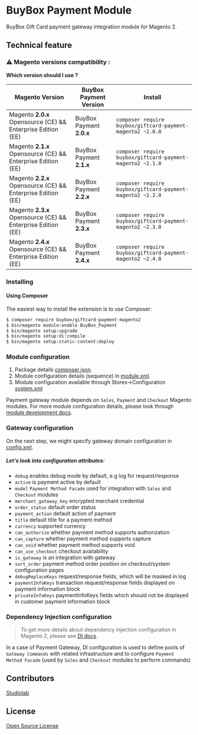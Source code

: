 # BuyBox Payment Module

BuyBox Gift Card payment gateway integration module for Magento 2.


## Technical feature

### ⚠️ Magento versions compatibility :

**Which version should I use ?**

| Magento Version                                              | BuyBox Payment Version   | Install                                                        |
|--------------------------------------------------------------|--------------------------|----------------------------------------------------------------|
| Magento **2.0.x** Opensource (CE) && Enterprise Edition (EE) | BuyBox Payment **2.0.x** | ```composer require buybox/giftcard-payment-magento2 ~2.0.0``` |
| Magento **2.1.x** Opensource (CE) && Enterprise Edition (EE) | BuyBox Payment **2.1.x** | ```composer require buybox/giftcard-payment-magento2 ~2.1.0``` |
| Magento **2.2.x** Opensource (CE) && Enterprise Edition (EE) | BuyBox Payment **2.2.x** | ```composer require buybox/giftcard-payment-magento2 ~2.2.0``` |
| Magento **2.3.x** Opensource (CE) && Enterprise Edition (EE) | BuyBox Payment **2.3.x** | ```composer require buybox/giftcard-payment-magento2 ~2.3.0``` |
| Magento **2.4.x** Opensource (CE) && Enterprise Edition (EE) | BuyBox Payment **2.4.x** | ```composer require buybox/giftcard-payment-magento2 ~2.4.0``` |

### Installing

#### Using Composer
The easiest way to install the extension is to use Composer:

```bash
$ composer require buybox/giftcard-payment-magento2
$ bin/magento module:enable BuyBox_Payment
$ bin/magento setup:upgrade
$ bin/magento setup:di:compile
$ bin/magento setup:static-content:deploy
```


### Module configuration

1. Package details [composer.json](composer.json).
2. Module configuration details (sequence) in [module.xml](etc/module.xml).
3. Module configuration available through Stores->Configuration [system.xml](etc/adminhtml/system.xml)

Payment gateway module depends on `Sales`, `Payment` and `Checkout` Magento modules. For more module configuration
details, please look
through [module development docs](http://devdocs.magento.com/guides/v2.0/extension-dev-guide/module-load-order.html).

### Gateway configuration

On the next step, we might specify gateway domain configuration in [config.xml](etc/config.xml).

##### Let's look into configuration attributes:

* <code>debug</code> enables debug mode by default, e.g log for request/response
* <code>active</code> is payment active by default
* <code>model</code> `Payment Method Facade` used for integration with `Sales` and `Checkout` modules
* <code>merchant_gateway_key</code> encrypted merchant credential
* <code>order_status</code> default order status
* <code>payment_action</code> default action of payment
* <code>title</code> default title for a payment method
* <code>currency</code> supported currency
* <code>can_authorize</code> whether payment method supports authorization
* <code>can_capture</code> whether payment method supports capture
* <code>can_void</code> whether payment method supports void
* <code>can_use_checkout</code> checkout availability
* <code>is_gateway</code> is an integration with gateway
* <code>sort_order</code> payment method order position on checkout/system configuration pages
* <code>debugReplaceKeys</code> request/response fields, which will be masked in log
* <code>paymentInfoKeys</code> transaction request/response fields displayed on payment information block
* <code>privateInfoKeys</code> paymentInfoKeys fields which should not be displayed in customer payment information
  block

### Dependency Injection configuration

> To get more details about dependency injection configuration in Magento 2, please see [DI docs](http://devdocs.magento.com/guides/v2.0/extension-dev-guide/depend-inj.html).

In a case of Payment Gateway, DI configuration is used to define pools of `Gateway Commands` with related infrastructure
and to configure `Payment Method Facade` (used by `Sales` and `Checkout` modules to perform commands)


## Contributors

[Studiolab](https://studiolab.fr)

## License

[Open Source License](LICENSE.txt)